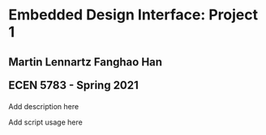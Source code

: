 <h1>
  Embedded Design Interface: Project 1
</h1>
<h2>
  Martin Lennartz
  Fanghao Han
  
  ECEN 5783 - Spring 2021
</h2>

Add description here

Add script usage here
